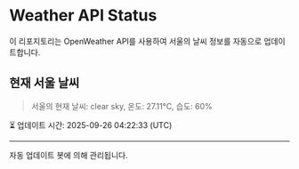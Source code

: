
# Weather API Status

이 리포지토리는 OpenWeather API를 사용하여 서울의 날씨 정보를 자동으로 업데이트합니다.

## 현재 서울 날씨
> 서울의 현재 날씨: clear sky, 온도: 27.11°C, 습도: 60%

⏳ 업데이트 시간: 2025-09-26 04:22:33 (UTC)

---
자동 업데이트 봇에 의해 관리됩니다.
